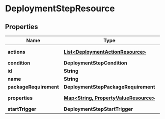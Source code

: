 

# DeploymentStepResource


## Properties

Name | Type | Description | Notes
------------ | ------------- | ------------- | -------------
**actions** | [**List&lt;DeploymentActionResource&gt;**](DeploymentActionResource.md) |  |  [optional] [readonly]
**condition** | **DeploymentStepCondition** |  |  [optional]
**id** | **String** |  |  [optional]
**name** | **String** |  |  [optional]
**packageRequirement** | **DeploymentStepPackageRequirement** |  |  [optional]
**properties** | [**Map&lt;String, PropertyValueResource&gt;**](PropertyValueResource.md) |  |  [optional] [readonly]
**startTrigger** | **DeploymentStepStartTrigger** |  |  [optional]



